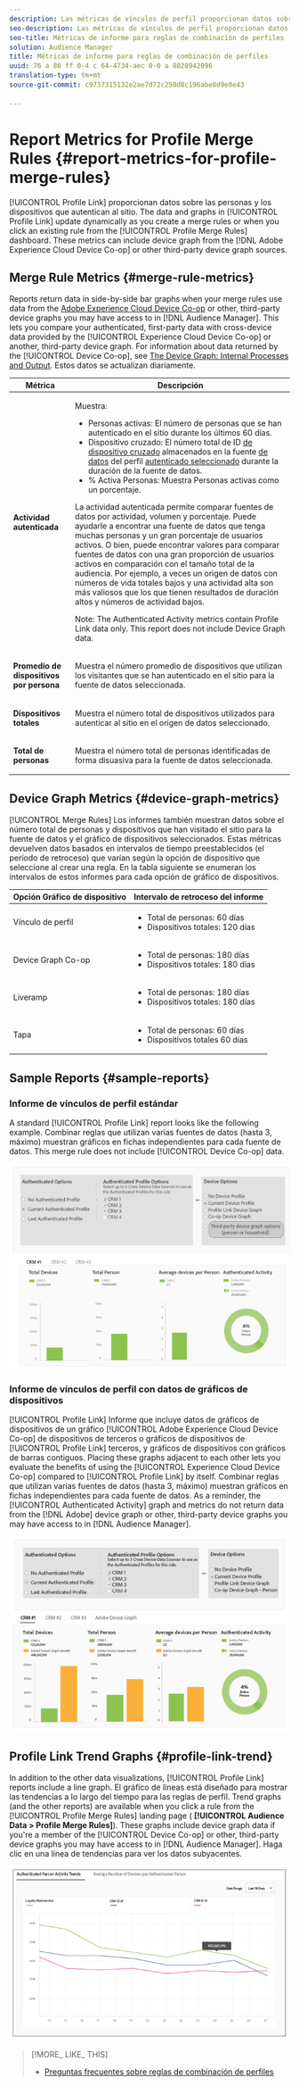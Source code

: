 ```yaml
---
description: Las métricas de vínculos de perfil proporcionan datos sobre las personas y los dispositivos que autentican al sitio. Los datos y los gráficos de los vínculos de perfil se actualizan dinámicamente al crear reglas de combinación o al hacer clic en una regla existente del tablero Reglas de combinación de perfiles. Estas métricas pueden incluir gráficos de dispositivos de Adobe Experience Cloud Device Co-op u otras fuentes de gráficos de dispositivos de terceros.
seo-description: Las métricas de vínculos de perfil proporcionan datos sobre las personas y los dispositivos que autentican al sitio. Los datos y los gráficos de los vínculos de perfil se actualizan dinámicamente al crear reglas de combinación o al hacer clic en una regla existente del tablero Reglas de combinación de perfiles. Estas métricas pueden incluir gráficos de dispositivos de Adobe Experience Cloud Device Co-op u otras fuentes de gráficos de dispositivos de terceros.
seo-title: Métricas de informe para reglas de combinación de perfiles
solution: Audience Manager
title: Métricas de informe para reglas de combinación de perfiles
uuid: 76 a 86 ff 0-4 c 64-4734-aec 0-0 a 8828942096
translation-type: tm+mt
source-git-commit: c9737315132e2ae7d72c250d8c196abe8d9e0e43

---
```



# Report Metrics for Profile Merge Rules {#report-metrics-for-profile-merge-rules}

[!UICONTROL Profile Link] proporcionan datos sobre las personas y los dispositivos que autentican al sitio. The data and graphs in [!UICONTROL Profile Link] update dynamically as you create a merge rules or when you click an existing rule from the [!UICONTROL Profile Merge Rules] dashboard. These metrics can include device graph from the [!DNL Adobe Experience Cloud Device Co-op] or other third-party device graph sources.

## Merge Rule Metrics {#merge-rule-metrics}

Reports return data in side-by-side bar graphs when your merge rules use data from the [Adobe Experience Cloud Device Co-op](https://marketing.adobe.com/resources/help/en_US/mcdc/) or other, third-party device graphs you may have access to in [!DNL Audience Manager]. This lets you compare your authenticated, first-party data with cross-device data provided by the [!UICONTROL Experience Cloud Device Co-op] or another, third-party device graph. For information about data returned by the [!UICONTROL Device Co-op], see [The Device Graph: Internal Processes and Output](https://marketing.adobe.com/resources/help/en_US/mcdc/mcdc-processes.html). Estos datos se actualizan diariamente.

<table id="table_A7FB2F9804F84AC8A6DD05C0E6EE7555"> 
 <thead> 
  <tr> 
   <th colname="col1" class="entry"> Métrica </th> 
   <th colname="col2" class="entry"> Descripción </th> 
  </tr> 
 </thead>
 <tbody> 
  <tr> 
   <td colname="col1"> <p> <b><span class="wintitle"> Actividad autenticada</span></b> </p> </td> 
   <td colname="col2"> <p>Muestra: </p> 
    <ul id="ul_7F7373919A4A49028EF4BF7B28D9F8E9"> 
     <li id="li_FE2F93C496D64ED8928B3E522C9585EA"> <span class="wintitle"> Personas activas</span>: El número de personas que se han autenticado en el sitio durante los últimos 60 días. </li> 
     <li id="li_60CFD26EE68B442683C0ED5FED1A79C8"> <span class="wintitle"> Dispositivo cruzado</span>: El número total de ID <a href="../../features/profile-merge-rules/merge-rules-start.md#create-data-source"> de dispositivo cruzado</a> almacenados en la fuente <a href="../../features/manage-datasources.md#create-data-source"> de datos</a> del perfil <a href="../../features/profile-merge-rules/merge-rule-definitions.md"> autenticado seleccionado</a> durante la duración de la fuente de datos. </li> 
     <li id="li_F2F07B6A326C4A18B79A0CF2C47D9677"> <span class="wintitle"> % Activa Personas</span>: Muestra <span class="wintitle"> Personas activas</span> como un porcentaje. </li> 
    </ul> <p> <span class="wintitle"> La actividad autenticada</span> permite comparar fuentes de datos por actividad, volumen y porcentaje. Puede ayudarle a encontrar una fuente de datos que tenga muchas personas y un gran porcentaje de usuarios activos. O bien, puede encontrar valores para comparar fuentes de datos con una gran proporción de usuarios activos en comparación con el tamaño total de la audiencia. Por ejemplo, a veces un origen de datos con números de vida totales bajos y una actividad alta son más valiosos que los que tienen resultados de duración altos y números de actividad bajos. </p> <p> <p>Note: The <span class="wintitle"> Authenticated Activity</span> metrics contain <span class="wintitle"> Profile Link</span> data only. This report does not include <span class="wintitle"> Device Graph</span> data. </p> </p> </td> 
  </tr> 
  <tr> 
   <td colname="col1"> <p> <b><span class="wintitle"> Promedio de dispositivos por persona</span></b> </p> </td> 
   <td colname="col2"> <p> Muestra el número promedio de dispositivos que utilizan los visitantes que se han autenticado en el sitio para la fuente de datos seleccionada. </p> </td> 
  </tr> 
  <tr> 
   <td colname="col1"> <p> <b><span class="wintitle"> Dispositivos totales</span></b> </p> </td> 
   <td colname="col2"> <p>Muestra el número total de dispositivos utilizados para autenticar al sitio en el origen de datos seleccionado. </p> </td> 
  </tr> 
  <tr> 
   <td colname="col1"> <p> <b><span class="wintitle"> Total de personas</span></b> </p> </td> 
   <td colname="col2"> <p>Muestra el número total de personas identificadas de forma disuasiva para la fuente de datos seleccionada. </p> </td> 
  </tr> 
 </tbody> 
</table>

## Device Graph Metrics {#device-graph-metrics}

[!UICONTROL Merge Rules] Los informes también muestran datos sobre el número total de personas y dispositivos que han visitado el sitio para la fuente de datos y el gráfico de dispositivos seleccionados. Estas métricas devuelven datos basados en intervalos de tiempo preestablecidos (el período de retroceso) que varían según la opción de dispositivo que seleccione al crear una regla. En la tabla siguiente se enumeran los intervalos de estos informes para cada opción de gráfico de dispositivos.

<table id="table_038983EBC71F4A55BBCA99212AC5DEE6"> 
 <thead> 
  <tr> 
   <th colname="col1" class="entry"> Opción Gráfico de dispositivo </th> 
   <th colname="col2" class="entry"> Intervalo de retroceso del informe </th> 
  </tr>
 </thead>
 <tbody> 
  <tr> 
   <td colname="col1"> <p><span class="wintitle"> Vínculo de perfil</span> </p> </td> 
   <td colname="col2"> <p> 
     <ul id="ul_B2FF2341573840549FFB96579F537082"> 
      <li id="li_B37323C2F2434F41B407500AC5C15447">Total de personas: 60 días </li> 
      <li id="li_08D911224A60418BBB3CFB4E70CE73D4">Dispositivos totales: 120 días </li> 
     </ul> </p> </td> 
  </tr> 
  <tr> 
   <td colname="col1"> <p><span class="wintitle"> Device Graph Co-op</span> </p> </td> 
   <td colname="col2"> <p> 
     <ul id="ul_64AD1DD89DF64703B70B973A463BA020"> 
      <li id="li_D7D3A3871F434CBFA71BE8929EB41648">Total de personas: 180 días </li> 
      <li id="li_125D387986B2463EB310203CE5857EDA">Dispositivos totales: 180 días </li> 
     </ul> </p> </td> 
  </tr> 
  <tr> 
   <td colname="col1"> <p><span class="wintitle"> Liveramp</span> </p> </td> 
   <td colname="col2"> <p> 
     <ul id="ul_2772F3AD7E1440789B635794ECDE8DFB"> 
      <li id="li_1432363829D64615B1D349A3722D6268">Total de personas: 180 días </li> 
      <li id="li_D5C0E3CE92524B54BBD36C73A326292B">Dispositivos totales: 180 días </li> 
     </ul> </p> </td> 
  </tr> 
  <tr> 
   <td colname="col1"> <p><span class="wintitle"> Tapa</span> </p> </td> 
   <td colname="col2"> <p> 
     <ul id="ul_274529DB58E6442E95C6AD89BECB1362"> 
      <li id="li_67102211A72A4E47AACFE5E369793C17">Total de personas: 60 días </li> 
      <li id="li_3E8F3DA6A7B5487895A626674DA363A5">Dispositivos totales 60 días </li> 
     </ul> </p> </td> 
  </tr> 
 </tbody> 
</table>

## Sample Reports {#sample-reports}

### Informe de vínculos de perfil estándar

A standard [!UICONTROL Profile Link] report looks like the following example. Combinar reglas que utilizan varias fuentes de datos (hasta 3, máximo) muestran gráficos en fichas independientes para cada fuente de datos. This merge rule does not include [!UICONTROL Device Co-op] data.

![](assets/coop-metrics1.png)

### Informe de vínculos de perfil con datos de gráficos de dispositivos

[!UICONTROL Profile Link] Informe que incluye datos de gráficos de dispositivos de un gráfico [!UICONTROL Adobe Experience Cloud Device Co-op] de dispositivos de terceros o gráficos de dispositivos de [!UICONTROL Profile Link] terceros, y gráficos de dispositivos con gráficos de barras contiguos. Placing these graphs adjacent to each other lets you evaluate the benefits of using the [!UICONTROL Experience Cloud Device Co-op] compared to [!UICONTROL Profile Link] by itself. Combinar reglas que utilizan varias fuentes de datos (hasta 3, máximo) muestran gráficos en fichas independientes para cada fuente de datos. As a reminder, the [!UICONTROL Authenticated Activity] graph and metrics do not return data from the [!DNL Adobe] device graph or other, third-party device graphs you may have access to in [!DNL Audience Manager].

![](assets/coop-metrics2.png)

## Profile Link Trend Graphs {#profile-link-trend}

In addition to the other data visualizations, [!UICONTROL Profile Link] reports include a line graph. El gráfico de líneas está diseñado para mostrar las tendencias a lo largo del tiempo para las reglas de perfil. Trend graphs (and the other reports) are available when you click a rule from the [!UICONTROL Profile Merge Rules] landing page ( **[!UICONTROL Audience Data > Profile Merge Rules]**). These graphs include device graph data if you&#39;re a member of the [!UICONTROL Device Co-op] or other, third-party device graphs you may have access to in [!DNL Audience Manager]. Haga clic en una línea de tendencias para ver los datos subyacentes.

![](assets/authenticated_trends.png)

>[!MORE_ LIKE_ THIS]
>
>* [Preguntas frecuentes sobre reglas de combinación de perfiles](../../faq/faq-profile-merge.md)

